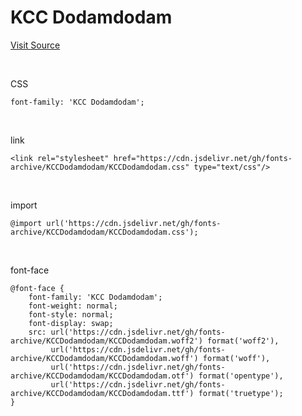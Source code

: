 # KCC Dodamdodam

[Visit Source](https://gongu.copyright.or.kr/gongu/wrt/wrt/view.do?wrtSn=13209184&menuNo=200023)

&nbsp;

CSS

```
font-family: 'KCC Dodamdodam';
```

&nbsp;

link

```
<link rel="stylesheet" href="https://cdn.jsdelivr.net/gh/fonts-archive/KCCDodamdodam/KCCDodamdodam.css" type="text/css"/>
```

&nbsp;

import

```
@import url('https://cdn.jsdelivr.net/gh/fonts-archive/KCCDodamdodam/KCCDodamdodam.css');
```

&nbsp;

font-face

```
@font-face {
    font-family: 'KCC Dodamdodam';
    font-weight: normal;
    font-style: normal;
    font-display: swap;
    src: url('https://cdn.jsdelivr.net/gh/fonts-archive/KCCDodamdodam/KCCDodamdodam.woff2') format('woff2'),
         url('https://cdn.jsdelivr.net/gh/fonts-archive/KCCDodamdodam/KCCDodamdodam.woff') format('woff'),
         url('https://cdn.jsdelivr.net/gh/fonts-archive/KCCDodamdodam/KCCDodamdodam.otf') format('opentype'),
         url('https://cdn.jsdelivr.net/gh/fonts-archive/KCCDodamdodam/KCCDodamdodam.ttf') format('truetype');
}
```
